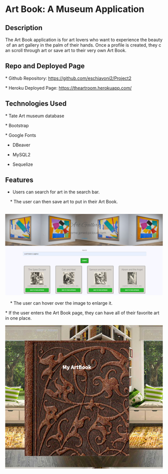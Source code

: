 # Art Book: A Museum Application

## Description
The Art Book application is for art lovers who want to experience the beauty of an art gallery in the palm of their hands. Once a profile is created, they can scroll through art or save art to their very own Art Book. 

## Repo and Deployed Page
* Github Repository: https://github.com/eschiavoni2/Project2

* Heroku Deployed Page: https://theartroom.herokuapp.com/

## Technologies Used
* Tate Art museum database

* Bootstrap 

* Google Fonts

* DBeaver

* MySQL2

* Sequelize

## Features
* Users can search for art in the search bar.

    * The user can then save art to put in their Art Book. 

    ![Search and Save](public/images/artgalsearch.PNG)

    * The user can hover over the image to enlarge it.

* If the user enters the Art Book page, they can have all of their favorite art in one place.

![Art Book](public/images/artbook1.PNG)
